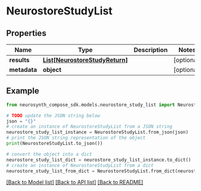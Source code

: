 # NeurostoreStudyList


## Properties

Name | Type | Description | Notes
------------ | ------------- | ------------- | -------------
**results** | [**List[NeurostoreStudyReturn]**](NeurostoreStudyReturn.md) |  | [optional] 
**metadata** | **object** |  | [optional] 

## Example

```python
from neurosynth_compose_sdk.models.neurostore_study_list import NeurostoreStudyList

# TODO update the JSON string below
json = "{}"
# create an instance of NeurostoreStudyList from a JSON string
neurostore_study_list_instance = NeurostoreStudyList.from_json(json)
# print the JSON string representation of the object
print(NeurostoreStudyList.to_json())

# convert the object into a dict
neurostore_study_list_dict = neurostore_study_list_instance.to_dict()
# create an instance of NeurostoreStudyList from a dict
neurostore_study_list_from_dict = NeurostoreStudyList.from_dict(neurostore_study_list_dict)
```
[[Back to Model list]](../README.md#documentation-for-models) [[Back to API list]](../README.md#documentation-for-api-endpoints) [[Back to README]](../README.md)


